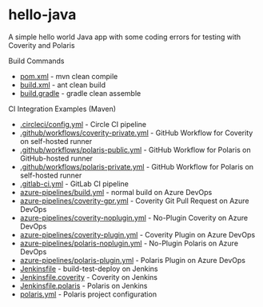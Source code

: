 # hello-java

A simple hello world Java app with some coding errors for testing with Coverity and Polaris

Build Commands
- [pom.xml](pom.xml) - mvn clean compile
- [build.xml](build.xml) - ant clean build
- [build.gradle](build.gradle) - gradle clean assemble

CI Integration Examples (Maven)
- [.circleci/config.yml](.circleci/config.yml) - Circle CI pipeline
- [.github/workflows/coverity-private.yml](.github/workflows/coverity-private.yml) - GitHub Workflow for Coverity on self-hosted runner
- [.github/workflows/polaris-public.yml](.github/workflows/polaris-public.yml) - GitHub Workflow for Polaris on GitHub-hosted runner
- [.github/workflows/polaris-private.yml](.github/workflows/polaris-private.yml) - GitHub Workflow for Polaris on self-hosted runner
- [.gitlab-ci.yml](.gitlab-ci.yml) - GitLab CI pipeline
- [azure-pipelines/build.yml](azure-pipelines/build.yml) - normal build on Azure DevOps
- [azure-pipelines/coverity-gpr.yml](azure-pipelines/coverity-gpr.yml) - Coverity Git Pull Request on Azure DevOps
- [azure-pipelines/coverity-noplugin.yml](azure-pipelines/coverity-noplugin.yml) - No-Plugin Coverity on Azure DevOps
- [azure-pipelines/coverity-plugin.yml](azure-pipelines/coverity-plugin.yml) - Coverity Plugin on Azure DevOps
- [azure-pipelines/polaris-noplugin.yml](azure-pipelines/polaris-noplugin.yml) - No-Plugin Polaris on Azure DevOps
- [azure-pipelines/polaris-plugin.yml](azure-pipelines/polaris-plugin.yml) - Polaris Plugin on Azure DevOps
- [Jenkinsfile](Jenkinsfile) - build-test-deploy on Jenkins
- [Jenkinsfile.coverity](Jenkinsfile.coverity) - Coverity on Jenkins
- [Jenkinsfile.polaris](Jenkinsfile.polaris) - Polaris on Jenkins
- [polaris.yml](polaris.yml) - Polaris project configuration
